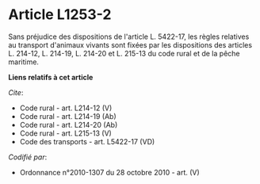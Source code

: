 # Article L1253-2

Sans préjudice des dispositions de l'article L. 5422-17, les règles relatives au transport d'animaux vivants sont fixées par
les dispositions des articles L. 214-12, L. 214-19, L. 214-20 et L. 215-13 du code rural et de la pêche maritime.

**Liens relatifs à cet article**

_Cite_:

  - Code rural - art. L214-12 (V)
  - Code rural - art. L214-19 (Ab)
  - Code rural - art. L214-20 (Ab)
  - Code rural - art. L215-13 (V)
  - Code des transports - art. L5422-17 (VD)

_Codifié par_:

  - Ordonnance n°2010-1307 du 28 octobre 2010 - art. (V)
